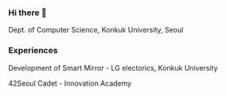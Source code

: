 ### Hi there 👋

Dept. of Computer Science, Konkuk University, Seoul

### Experiences

Development of Smart Mirror - LG electorics, Konkuk University

42Seoul Cadet - Innovation Academy

